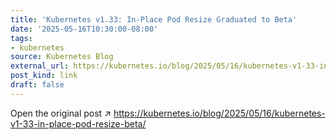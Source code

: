 ```yaml
---
title: 'Kubernetes v1.33: In-Place Pod Resize Graduated to Beta'
date: '2025-05-16T10:30:00-08:00'
tags:
- kubernetes
source: Kubernetes Blog
external_url: https://kubernetes.io/blog/2025/05/16/kubernetes-v1-33-in-place-pod-resize-beta/
post_kind: link
draft: false
---
```

Open the original post ↗ https://kubernetes.io/blog/2025/05/16/kubernetes-v1-33-in-place-pod-resize-beta/
